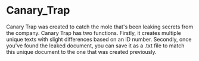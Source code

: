 # Canary_Trap

Canary Trap was created to catch the mole that's been leaking secrets from the company. Canary Trap has two functions. 
Firstly, it creates multiple unique texts with slight differences based on an ID number. 
Secondly, once you've found the leaked document, you can save it as a .txt file to match this unique document to the one that was created previously.
